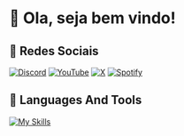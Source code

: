 # 👋 Ola, seja bem vindo!

## 📱 Redes Sociais
[![Discord](https://img.shields.io/badge/Discord-%235865F2.svg?style=for-the-badge&logo=discord&logoColor=white)](https://discord.gg/yycaAN8F)
[![YouTube](https://img.shields.io/badge/YouTube-%23FF0000.svg?style=for-the-badge&logo=YouTube&logoColor=white)](https://www.youtube.com/@GreyzeDev)
[![X](https://img.shields.io/badge/X-%23000000.svg?style=for-the-badge&logo=X&logoColor=white)](https://x.com/GreyzeCoder)
[![Spotify](https://img.shields.io/badge/Spotify-1ED760?style=for-the-badge&logo=spotify&logoColor=white)](https://open.spotify.com/playlist/6UzGIl8FYWHDCScXH1KoPK?si=f24f3e4372a24b00&pt=42282adeeb98a273f9a97d8e6603f229)

## 🔨 Languages And Tools
[![My Skills](https://skillicons.dev/icons?i=js,nodejs,ts,ubuntu,windows,yarn,npm)](https://skillicons.dev)
